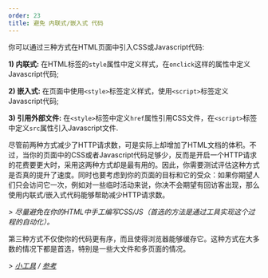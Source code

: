 ```yaml
---
order: 23
title: 避免 内联式/嵌入式 代码
---
```


你可以通过三种方式在HTML页面中引入CSS或Javascript代码:

**1) 内联式:** 在HTML标签的`style`属性中定义样式，在`onclick`这样的属性中定义Javascript代码;

**2) 嵌入式:** 在页面中使用`<style>`标签定义样式，使用`<script>`标签定义Javascript代码;

**3) 引用外部文件:** 在`<style>`标签中定义`href`属性引用CSS文件，在`<script>`标签中定义`src`属性引入Javascript文件.

尽管前两种方式减少了HTTP请求数，可是实际上却增加了HTML文档的体积。不过，当你的页面中的CSS或者Javascript代码足够少，反而是开启一个HTTP请求的花费要更大时，采用这两种方式却是最有用的。因此，你需要测试评估这种方式是否真的提升了速度。同时也要考虑到你的页面的目标和它的受众：如果你期望人们只会访问它一次，例如对一些临时活动来说，你决不会期望有回访客出现，那么使用内联式/嵌入式代码能够帮助减少HTTP请求数。

*> 尽量避免在你的HTML中手工编写CSS/JS（首选的方法是通过工具实现这个过程的自动化）。*

第三种方式不仅使你的代码更有序，而且使得浏览器能够缓存它。这种方式在大多数的情况下都是首选，特别是一些大文件和多页面的情况。

*> [小工具](https://github.com/zenorocha/browser-diet/wiki/Tools#wiki-avoid-inlineembedded-code) / [参考](https://github.com/zenorocha/browser-diet/wiki/References#avoid-inlineembedded-code)*

